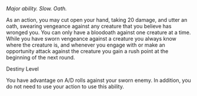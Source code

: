*Major ability. Slow. Oath.*

As an action, you may cut open your hand, taking 20 damage, and utter an oath, swearing vengeance against any creature that you believe has wronged you. You can only have a bloodoath against one creature at a time. While you have sworn vengeance against a creature you always know where the creature is, and whenever you engage with or make an opportunity attack against the creature you gain a rush point at the beginning of the next round.

<div class="destiny-level">Destiny Level</div class="destiny-level">

You have advantage on A/D rolls against your sworn enemy. In addition, you do not need to use your action to use this ability.
